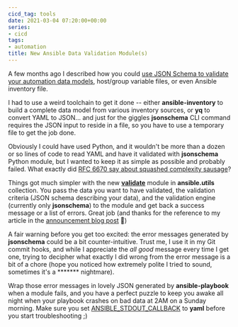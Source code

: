 ```yaml
---
cicd_tag: tools
date: 2021-03-04 07:20:00+00:00
series:
- cicd
tags:
- automation
title: New Ansible Data Validation Module(s)
---
```

A few months ago I described how you could [use JSON Schema to validate your automation data models](https://www.ipspace.net/kb/DataModels/70-Validation.html), host/group variable files, or even Ansible inventory file. 

I had to use a weird toolchain to get it done -- either **ansible-inventory** to build a complete data model from various inventory sources, or **yq** to convert YAML to JSON... and just for the giggles **jsonschema** CLI command requires the JSON input to reside in a file, so you have to use a temporary file to get the job done.
<!--more-->
Obviously I could have used Python, and it wouldn't be more than a dozen or so lines of code to read YAML and have it validated with **jsonschema** Python module, but I wanted to keep it as simple as possible and probably failed. What exactly did [RFC 6670 say about squashed complexity sausage](https://blog.ipspace.net/2012/07/virtualized-squashed-complexity-sausage.html)?

Things got much simpler with the new **[validate](https://github.com/ansible-collections/ansible.utils/blob/main/docs/ansible.utils.validate_module.rst)** module in **ansible.utils** collection. You pass the data you want to have validated, the validation criteria (JSON schema describing your data), and the validation engine (currently only **jsonschema**) to the module and get back a success message or a list of errors. Great job (and thanks for the reference to my article in the [announcement blog post](https://www.ansible.com/blog/using-new-ansible-utilities-for-operational-state-management-and-remediation) 🙏)

A fair warning before you get too excited: the error messages generated by **jsonschema** could be a bit counter-intuitive. Trust me, I use it in my Git commit hooks, and while I appreciate the *all good* message every time I get one, trying to decipher what exactly I did wrong from the error message is a bit of a chore (hope you noticed how extremely polite I tried to sound, sometimes it's a \*\*\*\*\*\*\* nightmare).

Wrap those error messages in lovely JSON generated by **ansible-playbook** when a module fails, and you have a perfect puzzle to keep you awake all night when your playbook crashes on bad data at 2AM on a Sunday morning. Make sure you set [ANSIBLE_STDOUT_CALLBACK](https://docs.ansible.com/ansible/latest/reference_appendices/config.html#default-stdout-callback) to **yaml** before you start troubleshooting ;)
